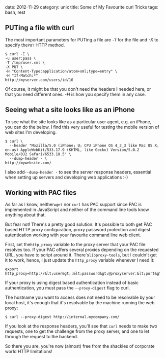 date:    2012-11-29
category: unix
title: Some of My Favourite curl Tricks
tags: bash, rest

## PUTing a file with curl

The most important parameters for PUTing a file are
```-T``` for the file and <cite>-X</cite> to specify
the```PUT``` HTTP method.

```
$ curl -I \
-u user:pass \
-T /tmp/user.xml \
-X PUT \
-H "Content-Type:application/atom+xml;type=entry" \
-H "If-Match:*"
http://myserver.com/users/id/10
```


Of course, it might be that you don't need the headers I
needed here, or that you need different ones. <cite>-H</cite>
is how you specify them in any case.

## Seeing what a site looks like as an iPhone

To see what the site looks like as a particular user agent,
e.g. an iPhone, you can do the below. I find this very useful
for testing the mobile version of web sites I'm developing.

```
$ curl \
  --header "Mozilla/5.0 (iPhone; U; CPU iPhone OS 4_3_3 like Mac OS X; en-us) AppleWebKit/533.17.9 (KHTML, like Gecko) Version/5.0.2 Mobile/8J2 Safari/6533.18.5" \
  --dump-header - \
http://mywebsite.com/
```


I also add```--dump-header -``` to see the server
response headers, essential when setting up servers and
developing web applications :-)

## Working with PAC files

As far as I know, neither```wget``` nor
```curl``` has PAC support since PAC is implemented in
JavaScript and neither of the command line tools know anything
about that.


But fear not! There's a pretty good solution. It's possible to
both get PAC based HTTP proxy configuration, proxy password
protection and digest autentication working with your
favourite command line web ciient.


First, set the```http_proxy``` variable to the proxy
server that your PAC file resolves too. If your PAC offers
several proxies depending on the requested URL, you have to
script around it. There's```libproxy-tools```, but I
couldn't get it to work, hence, I just update the
```http_proxy``` variable whenever I need it:

    export http_proxy=http://&lt;user&gt;:&lt;password&gt;@proxyserver:&lt;port&gt;


If your proxy is using digest based authentication instead of
basic authentication, you must pass the
```--proxy-digest``` flag to curl.


The hostname you want to access does not need to be resolvable
by your local host, it's enough that it's resolvable by the
machine running the web proxy:

    $ curl --proxy-digest http://internal.mycompany.com/


If you look at the response headers, you'll see that
```curl``` needs to make two requests, one to get the
challenge from the proxy server, and one to let through the
request to the backend.


So there you are, you're now (almost) free from the shackles of
corporate world HTTP limitations!

